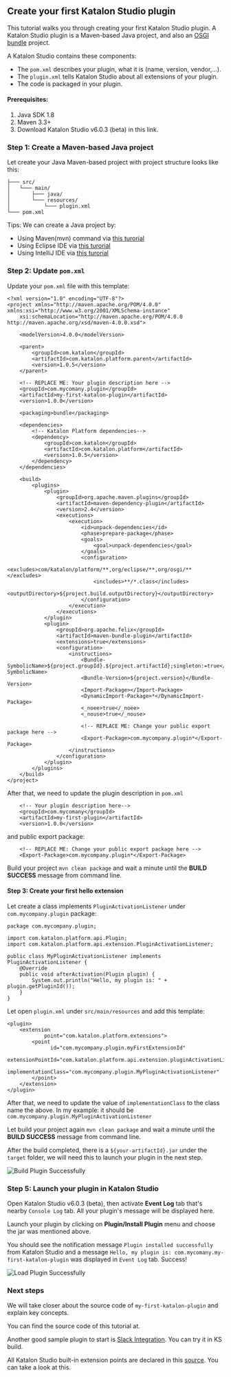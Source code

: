 ## Create your first Katalon Studio plugin

This tutorial walks you through creating your first Katalon Studio plugin. A Katalon Studio plugin is a Maven-based Java project, and also an [OSGI bundle](https://www.google.com/search?q=ogsi+bundle&oq=ogsi+bundle&aqs=chrome..69i57j0l5.2074j0j7&sourceid=chrome&ie=UTF-8) project.

A Katalon Studio contains these components:
- The `pom.xml` describes your plugin, what it is (name, version, vendor,...).
- The `plugin.xml` tells Katalon Studio about all extensions of your plugin.
- The code is packaged in your plugin.

#### Prerequisites:

1. Java SDK 1.8
2. Maven 3.3+
3. Download Katalon Studio v6.0.3 (beta) in this link.

### Step 1: Create a Maven-based Java project
Let create your Java Maven-based project with project structure looks like this:
```
├─── src/
│   └─── main/
│       ├─── java/
│       └─── resources/
│           └─── plugin.xml
└─── pom.xml
```

Tips: We can create a Java project by:
- Using Maven(mvn) command via [this turorial](https://maven.apache.org/guides/getting-started/maven-in-five-minutes.html)
- Using Eclipse IDE via [this turorial](https://www.tech-recipes.com/rx/39279/create-a-new-maven-project-in-eclipse/)
- Using IntelliJ IDE via [this turorial](https://www.jetbrains.com/help/idea/maven-support.html)

### Step 2: Update `pom.xml`
Update your `pom.xml` file with this template:

```
<?xml version="1.0" encoding="UTF-8"?>
<project xmlns="http://maven.apache.org/POM/4.0.0" xmlns:xsi="http://www.w3.org/2001/XMLSchema-instance"
	xsi:schemaLocation="http://maven.apache.org/POM/4.0.0 http://maven.apache.org/xsd/maven-4.0.0.xsd">

	<modelVersion>4.0.0</modelVersion>

	<parent>
		<groupId>com.katalon</groupId>
		<artifactId>com.katalon.platform.parent</artifactId>
		<version>1.0.5</version>
	</parent>

    <!-- REPLACE ME: Your plugin description here -->
	<groupId>com.mycomany.plugin</groupId>
	<artifactId>my-first-katalon-plugin</artifactId>
	<version>1.0.0</version>

	<packaging>bundle</packaging>

	<dependencies>
		<!-- Katalon Platform dependencies-->
		<dependency>
			<groupId>com.katalon</groupId>
			<artifactId>com.katalon.platform</artifactId>
			<version>1.0.5</version>
		</dependency>
	</dependencies>

	<build>
		<plugins>
			<plugin>
				<groupId>org.apache.maven.plugins</groupId>
				<artifactId>maven-dependency-plugin</artifactId>
				<version>2.4</version>
				<executions>
					<execution>
						<id>unpack-dependencies</id>
						<phase>prepare-package</phase>
						<goals>
							<goal>unpack-dependencies</goal>
						</goals>
						<configuration>
							<excludes>com/katalon/platform/**,org/eclipse/**,org/osgi/**</excludes>
							<includes>**/*.class</includes>
							<outputDirectory>${project.build.outputDirectory}</outputDirectory>
						</configuration>
					</execution>
				</executions>
			</plugin>
			<plugin>
				<groupId>org.apache.felix</groupId>
				<artifactId>maven-bundle-plugin</artifactId>
				<extensions>true</extensions>
				<configuration>
					<instructions>
						<Bundle-SymbolicName>${project.groupId}.${project.artifactId};singleton:=true</Bundle-SymbolicName>
						<Bundle-Version>${project.version}</Bundle-Version>
						<Import-Package></Import-Package>
						<DynamicImport-Package>*</DynamicImport-Package>
						<_noee>true</_noee>
						<_nouse>true</_nouse>

						<!-- REPLACE ME: Change your public export package here -->
						<Export-Package>com.mycompany.plugin*</Export-Package>
					</instructions>
				</configuration>
			</plugin>
		</plugins>
	</build>
</project>
```

After that, we need to update the plugin description in `pom.xml`
```
	<!-- Your plugin description here-->
	<groupId>com.mycomany</groupId>
	<artifactId>my-first-plugin</artifactId>
	<version>1.0.0</version>
```

and public export package:
```
	<!-- REPLACE ME: Change your public export package here -->
    <Export-Package>com.mycompany.plugin*</Export-Package>
```

Build your project `mvn clean package` and wait a minute until the **BUILD SUCCESS** message from command line.

#### Step 3: Create your first hello extension

Let create a class implements `PluginActivationListener` under `com.mycompany.plugin` package:
```
package com.mycompany.plugin;

import com.katalon.platform.api.Plugin;
import com.katalon.platform.api.extension.PluginActivationListener;

public class MyPluginActivationListener implements PluginActivationListener {
    @Override
    public void afterActivation(Plugin plugin) {
        System.out.println("Hello, my plugin is: " + plugin.getPluginId());
    }
}
```

Let open `plugin.xml` under `src/main/resources` and add this template:
```
<plugin>
	<extension
	        point="com.katalon.platform.extensions">
	    <point
	          id="com.mycompany.plugin.myFirstExtensionId"
	          extensionPointId="com.katalon.platform.api.extension.pluginActivationListener"
	          implementationClass="com.mycompany.plugin.MyPluginActivationListener"
	    </point>
	</extension>
</plugin>
```

After that, we need to update the value of `implementationClass` to the class name the above. In my example: it should be `com.mycompany.plugin.MyPluginActivationListener`

Let build your project again `mvn clean package` and wait a minute until the **BUILD SUCCESS** message from command line.

After the build completed, there is a `${your-artifactId}.jar` under the `target` folder, we will need this to launch your plugin in the next step.

![Build Plugin Successfully](/docs/tutorials/images/img_build_plugin.png)

### Step 5: Launch your plugin in Katalon Studio

Open Katalon Studio v6.0.3 (beta), then activate **Event Log** tab that's nearby `Console Log` tab. All your plugin's message will be displayed here.

Launch your plugin by clicking on **Plugin/Install Plugin** menu and choose the jar was mentioned above.

You should see the notification message `Plugin installed successfully` from Katalon Studio and a message `Hello, my plugin is: com.mycomany.my-first-katalon-plugin` was displayed in `Event Log` tab. Success!

![Load Plugin Successfully](/docs/tutorials/images/img_load_plugin.png)

### Next steps

We will take closer about the source code of `my-first-katalon-plugin` and explain key concepts.

You can find the source code of this tutorial at.

Another good sample plugin to start is [Slack Integration](https://github.com/katalon-studio/katalon-studio-slack-plugin). You can try it in KS build.

All Katalon Studio built-in extension points are declared in this [source](https://github.com/katalon-studio/katalon-studio-platform/blob/master/com.katalon.platform/plugin.xml). You can take a look at this.